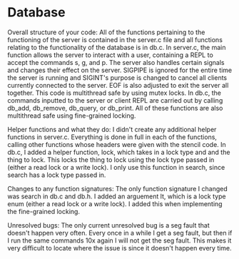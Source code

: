 # Database
Overall structure of your code: All of the functions pertaining to the functioning of the server is contained in the server.c file and all functions relating to the functionality of the database is in db.c. In server.c, the main function allows the server to interact with a user, containing a REPL to accept the commands s, g, and p. The server also handles certain signals and changes their effect on the server. SIGPIPE is ignored for the entire time the server is running and SIGINT's purpose is changed to cancel all clients currently connected to the server. EOF is also adjusted to exit the server all together. This code is multithread safe by using mutex locks. In db.c, the commands inputted to the server or client REPL are carried out by calling db_add, db_remove, db_query, or db_print. All of these functions are also multithread safe using fine-grained locking.

Helper functions and what they do: I didn't create any additional helper functions in server.c. Everything is done in full in each of the functions, calling other functions whose headers were given with the stencil code. In db.c, I added a helper function, lock, which takes in a lock type and and the thing to lock. This locks the thing to lock using the lock type passed in (either a read lock or a write lock). I only use this function in search, since search has a lock type passed in. 
 
Changes to any function signatures: The only function signature I changed was search in db.c and db.h. I added an arguement lt, which is a lock type enum (either a read lock or a write lock). I added this when implementing the fine-grained locking. 

Unresolved bugs: The only current unresolved bug is a seg fault that doesn't happen very often. Every once in a while I get a seg fault, but then if I run the same commands 10x again I will not get the seg fault. This makes it very difficult to locate where the issue is since it doesn't happen every time. 
